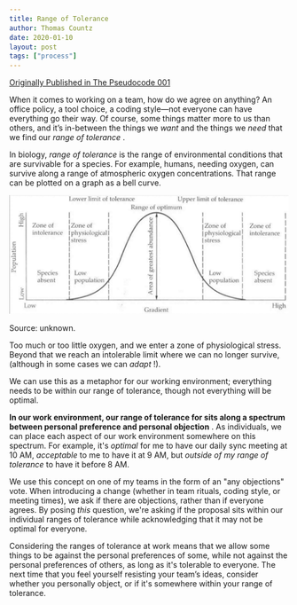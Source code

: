 ```yaml
---
title: Range of Tolerance
author: Thomas Countz
date: 2020-01-10
layout: post
tags: ["process"]
---
```


[Originally Published in The Pseudocode 001](https://thepseudocode.com)

When it comes to working on a team, how do we agree on anything? An office policy, a tool choice, a coding style—not everyone can have everything go their way. Of course, some things matter more to us than others, and it’s in-between the things we _want_ and the things we _need_ that we find our _range of tolerance_ .  

In biology, _range of tolerance_ is the range of environmental conditions that are survivable for a species. For example, humans, needing oxygen, can survive along a range of atmospheric oxygen concentrations. That range can be plotted on a graph as a bell curve.  

![](/assets/images/range-of-tolerance.png)

<p class="text-small">Source: unknown.</p>
  
Too much or too little oxygen, and we enter a zone of physiological stress. Beyond that we reach an intolerable limit where we can no longer survive, (although in some cases we can _adapt_ !).  

We can use this as a metaphor for our working environment; everything needs to be within our range of tolerance, though not everything will be optimal.  

**In our work environment, our range of tolerance for sits along a spectrum between personal preference and personal objection** . As individuals, we can place each aspect of our work environment somewhere on this spectrum. For example, it's _optimal_ for me to have our daily sync meeting at 10 AM, _acceptable_ to me to have it at 9 AM, but _outside of my range of tolerance_ to have it before 8 AM.  

We use this concept on one of my teams in the form of an "any objections" vote. When introducing a change (whether in team rituals, coding style, or meeting times), we ask if there are objections, rather than if everyone agrees. By posing _this_ question, we're asking if the proposal sits within our individual ranges of tolerance while acknowledging that it may not be optimal for everyone.  

Considering the ranges of tolerance at work means that we allow some things to be against the personal preferences of some, while not against the personal preferences of others, as long as it's tolerable to everyone. The next time that you feel yourself resisting your team’s ideas, consider whether you personally object, or if it's somewhere within your range of tolerance.

